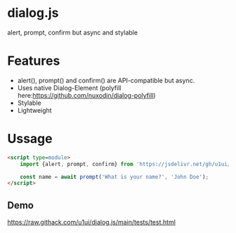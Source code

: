 # dialog.js
alert, prompt, confirm but async and stylable

# Features
- alert(), prompt() and confirm() are API-compatible but async.
- Uses native Dialog-Element (polyfill here:https://github.com/nuxodin/dialog-polyfill)
- Stylable
- Lightweight

# Ussage

```html
<script type=module>
    import {alert, prompt, confirm} from 'https://jsdelivr.net/gh/u1ui/dialog.js@x.x.x/dialog.js';

    const name = await prompt('What is your name?', 'John Doe');
</script>
```
## Demo
https://raw.githack.com/u1ui/dialog.js/main/tests/test.html  

